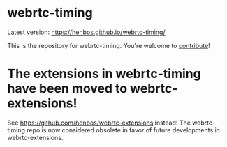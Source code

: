 # webrtc-timing

Latest version: https://henbos.github.io/webrtc-timing/

This is the repository for webrtc-timing. You're welcome to
[contribute](CONTRIBUTING.md)!

# The extensions in webrtc-timing have been moved to webrtc-extensions!

See https://github.com/henbos/webrtc-extensions instead!
The webrtc-timing repo is now considered obsolete in favor of future developments in webrtc-extensions.
